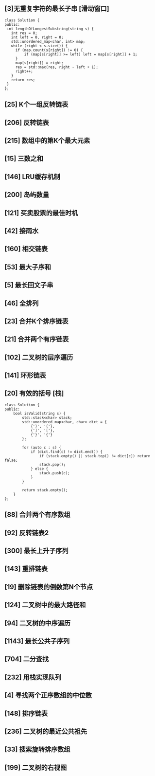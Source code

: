 ## [3]无重复字符的最长子串 **[滑动窗口]**
   ```
   class Solution {
   public:
    int lengthOfLongestSubstring(string s) {
      int res = 0;
      int left = 0, right = 0;
      std::unordered_map<char, int> map;
      while (right < s.size()) {
        if (map.count(s[right]) != 0) {
            if (map[s[right]] >= left) left = map[s[right]] + 1;
        }
        map[s[right]] = right;
        res = std::max(res, right - left + 1);
        right++;
      }
      return res;
    }
   };
```

## [25] K个一组反转链表

## [206] 反转链表

## [215] 数组中的第K个最大元素

## [15] 三数之和

## [146] LRU缓存机制

## [200] 岛屿数量

## [121] 买卖股票的最佳时机

## [42] 接雨水

## [160] 相交链表

## [53] 最大子序和

## [5] 最长回文子串

## [46] 全排列

## [23] 合并K个排序链表

## [21] 合并两个有序链表

## [102] 二叉树的层序遍历

## [141] 环形链表

## [20] 有效的括号 [栈]
```
class Solution {
public:
    bool isValid(string s) {
        std::stack<char> stack;
        std::unordered_map<char, char> dict = {
            {')', '('},
            {']', '['},
            {'}', '{'}
        };
 
        for (auto c : s) {
            if (dict.find(c) != dict.end()) {
                if (stack.empty() || stack.top() != dict[c]) return false;
                stack.pop();
            } else {
                stack.push(c);
            }
        }
        
        return stack.empty();
    }
};
```

## [88] 合并两个有序数组

## [92] 反转链表2

## [300] 最长上升子序列

## [143] 重排链表

## [19] 删除链表的倒数第N个节点

## [124] 二叉树中的最大路径和

## [94] 二叉树的中序遍历

## [1143] 最长公共子序列

## [704] 二分查找

## [232] 用栈实现队列

## [4] 寻找两个正序数组的中位数

## [148] 排序链表

## [236] 二叉树的最近公共祖先

## [33] 搜索旋转排序数组

## [199] 二叉树的右视图
